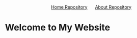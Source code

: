 <header style="padding: 10px;">
    <nav style="text-align: right;">
        <a href="https://github.com/RISEMSc/Home" style="margin: 0 10px;">Home Repository</a>
        <a href="https://github.com/RISEMSc/About" style="margin: 0 10px;">About Repository</a>
    </nav>
    <h1 style="text-align: center;">Welcome to My Website</h1>
</header>

